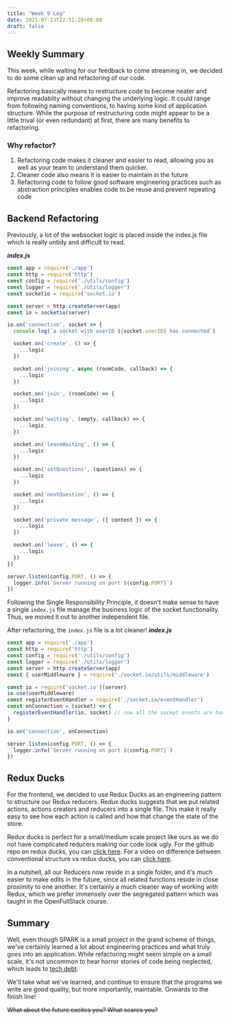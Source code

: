```yaml
---
title: "Week 9 Log"
date: 2021-07-13T22:51:28+08:00
draft: false
---
```


## Weekly Summary

This week, while waiting for our feedback to come streaming in, we decided to do some clean up and refactoring of our code.

Refactoring basically means to restructure code to become neater and
improve readablity without changing the underlying logic. It could range from following naming conventions, to having some kind of application structure. While the purpose of restructuring code
might appear to be a little trival (or even redundant) at first, there are many benefits to refactoring.

### Why refactor?

1. Refactoring code makes it cleaner and easier to read, allowing you as well as your team to understand them quicker.
2. Cleaner code also means it is easier to maintain in the future
3. Refactoring code to follow good software engineering practices such as abstraction principles enables code to be reuse and prevent repeating code

## Backend Refactoring

Previously, a lot of the websocket logic is placed inside the index.js file which is really untidy and difficult to read.

***index.js***
```javascript
const app = require('./app')
const http = require('http')
const config = require('./utils/config')
const logger = require('./utils/logger')
const socketio = require('socket.io')

const server = http.createServer(app)
const io = socketio(server)

io.on('connection', socket => {
  console.log(`a socket with userID ${socket.userID} has connected`)

  socket.on('create', () => {
    ...logic
  })

  socket.on('joining', async (roomCode, callback) => {
    ...logic
  })

  socket.on('join', (roomCode) => {
    ...logic
  })

  socket.on('waiting', (empty, callback) => {
    ...logic
  })

  socket.on('leaveWaiting', () => {
    ...logic
  })

  socket.on('setQuestions', (questions) => {
    ...logic
  })

  socket.on('nextQuestion', () => {
    ...logic
  })

  socket.on('private message', ({ content }) => {
    ...logic
  })

  socket.on('leave', () => {
    ...logic
  })
})

server.listen(config.PORT, () => {
  logger.info(`Server running on port ${config.PORT}`)
})
```

Following the Single Responsibility Principle, it doesn't make sense to have a single `index.js` file manage the business logic of the socket functionality. Thus, we moved it out to another independent file.

After refactoring, the `index.js` file is a lot cleaner!
***index.js***
```javascript
const app = require('./app')
const http = require('http')
const config = require('./utils/config')
const logger = require('./utils/logger')
const server = http.createServer(app)
const { userMiddleware } = require('./socket.io/utils/middleware')

const io = require('socket.io')(server)
io.use(userMiddleware)
const registerEventHandler = require('./socket.io/eventHandler')
const onConnection = (socket) => {
  registerEventHandler(io, socket) // now all the socket events are handled here!
}

io.on('connection', onConnection)

server.listen(config.PORT, () => {
  logger.info(`Server running on port ${config.PORT}`)
})
```

## Redux Ducks

For the frontend, we decided to use Redux Ducks as an engineering pattern to structure our Redux reducers. Redux ducks suggests that we put related actions, actions creators and reducers into a single file. This make it
really easy to see how each action is called and how that change the state of the store.

Redux ducks is perfect for a small/medium scale project like ours as we do not have complicated reducers
making our code look ugly. For the github repo on redux ducks, you can [click here](https://github.com/erikras/ducks-modular-redux). For a video on difference between conventional structure vs
redux ducks, you can [click here](https://www.youtube.com/watch?v=fn9Y76Naw_U).

In a nutshell, all our Reducers now reside in a single folder, and it's much easier to make edits in the future, since all related functions reside in close proximity to one another. It's certainly a much cleaner way of working with Redux, which we prefer immensely over the segregated pattern which was taught in the OpenFullStack course.

## Summary

Well, even though SPARK is a small project in the grand scheme of things, we've certainly learned a lot about engineering practices and what truly goes into an application. While refactoring might seem simple on a small scale, it's not uncommon to hear horror stories of code being neglected, which leads to [tech debt](https://www.productplan.com/glossary/technical-debt/).

We'll take what we've learned, and continue to ensure that the programs we write are good quality, but more importantly, maintable. Onwards to the finish line!

~~What about the future excites you? What scares you?~~
